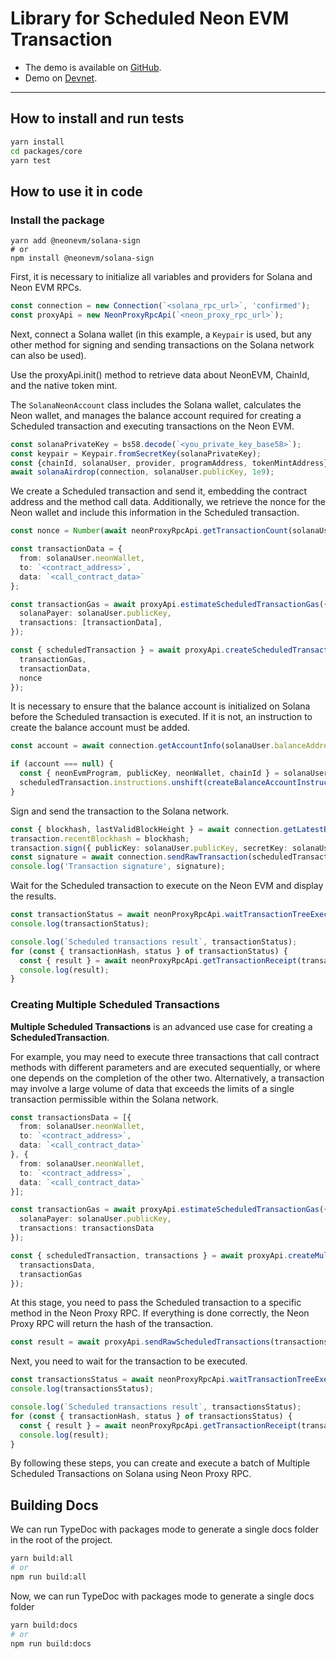 # Library for Scheduled Neon EVM Transaction

- The demo is available on [GitHub](https://github.com/neonlabsorg/neon-solana-signature-demo).
- Demo on [Devnet](https://neon-solana-signature-demo.pages.dev/).

---

## How to install and run tests

```sh
yarn install
cd packages/core
yarn test
```

## How to use it in code

### Install the package

```shell
yarn add @neonevm/solana-sign 
# or
npm install @neonevm/solana-sign
```

First, it is necessary to initialize all variables and providers for Solana and Neon EVM RPCs.

```typescript
const connection = new Connection(`<solana_rpc_url>`, 'confirmed');
const proxyApi = new NeonProxyRpcApi(`<neon_proxy_rpc_url>`);
```

Next, connect a Solana wallet (in this example, a `Keypair` is used, but any other method for signing and sending transactions on the Solana network can also be used).

Use the proxyApi.init() method to retrieve data about NeonEVM, ChainId, and the native token mint.

The `SolanaNeonAccount` class includes the Solana wallet, calculates the Neon wallet, and manages the balance account required for creating a Scheduled transaction and executing transactions on the Neon EVM.

```typescript
const solanaPrivateKey = bs58.decode(`<you_private_key_base58>`);
const keypair = Keypair.fromSecretKey(solanaPrivateKey);
const {chainId, solanaUser, provider, programAddress, tokenMintAddress} = await proxyApi.init(keypair);
await solanaAirdrop(connection, solanaUser.publicKey, 1e9);
```

We create a Scheduled transaction and send it, embedding the contract address and the method call data. Additionally, we retrieve the nonce for the Neon wallet and include this information in the Scheduled transaction.

```typescript
const nonce = Number(await neonProxyRpcApi.getTransactionCount(solanaUser.neonWallet));

const transactionData = {
  from: solanaUser.neonWallet,
  to: `<contract_address>`,
  data: `<call_contract_data>`
};

const transactionGas = await proxyApi.estimateScheduledTransactionGas({
  solanaPayer: solanaUser.publicKey,
  transactions: [transactionData],
});

const { scheduledTransaction } = await proxyApi.createScheduledTransaction({
  transactionGas,
  transactionData,
  nonce
});
```

It is necessary to ensure that the balance account is initialized on Solana before the Scheduled transaction is executed. If it is not, an instruction to create the balance account must be added.

```typescript
const account = await connection.getAccountInfo(solanaUser.balanceAddress);

if (account === null) {
  const { neonEvmProgram, publicKey, neonWallet, chainId } = solanaUser;
  scheduledTransaction.instructions.unshift(createBalanceAccountInstruction(neonEvmProgram, publicKey, neonWallet, chainId));
}
```

Sign and send the transaction to the Solana network.

```typescript 
const { blockhash, lastValidBlockHeight } = await connection.getLatestBlockhash();
transaction.recentBlockhash = blockhash;
transaction.sign({ publicKey: solanaUser.publicKey, secretKey: solanaUser.keypair });
const signature = await connection.sendRawTransaction(scheduledTransaction.serialize());
console.log('Transaction signature', signature);
```

Wait for the Scheduled transaction to execute on the Neon EVM and display the results.

```typescript
const transactionStatus = await neonProxyRpcApi.waitTransactionTreeExecution(solanaUser.neonWallet, nonce, 1e5);
console.log(transactionStatus);

console.log(`Scheduled transactions result`, transactionStatus);
for (const { transactionHash, status } of transactionStatus) {
  const { result } = await neonProxyRpcApi.getTransactionReceipt(transactionHash);
  console.log(result);
}
```

### Creating Multiple Scheduled Transactions

**Multiple Scheduled Transactions** is an advanced use case for creating a **ScheduledTransaction**.

For example, you may need to execute three transactions that call contract methods with different parameters and are executed sequentially, or where one depends on the completion of the other two. Alternatively, a transaction may involve a large volume of data that exceeds the limits of a single transaction permissible within the Solana network.

```typescript
const transactionsData = [{
  from: solanaUser.neonWallet,
  to: `<contract_address>`,
  data: `<call_contract_data>`
}, {
  from: solanaUser.neonWallet,
  to: `<contract_address>`,
  data: `<call_contract_data>`
}];

const transactionGas = await proxyApi.estimateScheduledTransactionGas({
  solanaPayer: solanaUser.publicKey,
  transactions: transactionsData
});

const { scheduledTransaction, transactions } = await proxyApi.createMultipleTransaction({
  transactionsData,
  transactionGas
});
```

At this stage, you need to pass the Scheduled transaction to a specific method in the Neon Proxy RPC. If everything is done correctly, the Neon Proxy RPC will return the hash of the transaction.
```typescript
const result = await proxyApi.sendRawScheduledTransactions(transactions.map(i => i.serialize()));
```

Next, you need to wait for the transaction to be executed.

```typescript
const transactionsStatus = await neonProxyRpcApi.waitTransactionTreeExecution(solanaUser.neonWallet, nonce, 1e5);
console.log(transactionsStatus);

console.log(`Scheduled transactions result`, transactionsStatus);
for (const { transactionHash, status } of transactionsStatus) {
  const { result } = await neonProxyRpcApi.getTransactionReceipt(transactionHash);
  console.log(result);
}
```

By following these steps, you can create and execute a batch of Multiple Scheduled Transactions on Solana using Neon Proxy RPC.


## Building Docs

We can run TypeDoc with packages mode to generate a single docs folder in the root of the project.

```sh
yarn build:all
# or
npm run build:all
```
Now, we can run TypeDoc with packages mode to generate a single docs folder

```sh
yarn build:docs
# or
npm run build:docs
```
